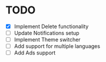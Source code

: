 # TODO

- [x] Implement Delete functionality
- [ ] Update Notifications setup
- [ ] Implement Theme switcher
- [ ] Add support for multiple languages
- [ ] Add Ads support
